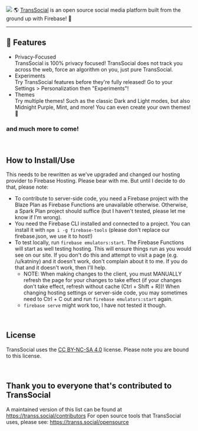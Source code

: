 <img src="https://transs.social/assets/imgs/All_transparent.png" />
🌎 <a href="https://transs.social/" target="_blank">TransSocial</a> is an open source social media platform built from the ground up with Firebase! 🚀

--- 

## 🚀 Features
- Privacy-Focused\
TransSocial is 100% privacy focused! TransSocial does not track you across the web, force an algorithm on you, just pure TransSocial.
- Experiments\
Try TransSocial features before they're fully released! Go to your Settings > Personalization then "Experiments"!
- Themes\
Try multiple themes! Such as the classic Dark and Light modes, but also Midnight Purple, Mint, and more! You can even create your own themes! 🎨
### and much more to come!

<br />

## How to Install/Use
This needs to be rewritten as we've upgraded and changed our hosting provider to Firebase Hosting. Please bear with me.
But until I decide to do that, please note:
- To contribute to server-side code, you need a Firebase project with the Blaze Plan as Firebase Functions are unavailable otherwise. Otherwise, a Spark Plan project should suffice (but I haven't tested, please let me know if I'm wrong).
- You need the Firebase CLI installed and connected to a project. You can install it with `npm i -g firebase-tools` (please don't replace our firebase.json, we use it to host!)
- To test locally, run `firebase emulators:start`. The Firebase Functions will start as well testing hosting. This will ensure things run as you would see on our site. If you don't do this and attempt to visit a page (e.g. /u/katniny) and it doesn't work, don't complain about it to me. If you do that and it doesn't work, then I'll help. 
   - NOTE: When making changes to the client, you must MANUALLY refresh the page for your changes to take effect (if your changes don't take effect, refresh without cache (Ctrl + Shift + R))! When changing hosting settings or server-side code, you may sometimes need to Ctrl + C out and run `firebase emulators:start` again.
   - `firebase serve` might work too, I have not tested it though.

<br />

## License
TransSocial uses the <a href="https://creativecommons.org/licenses/by-nc-sa/4.0/">CC BY-NC-SA 4.0</a> license. Please note you are bound to this license.

<br />

## Thank you to everyone that's contributed to TransSocial
A maintained version of this list can be found at https://transs.social/contributors
For open source tools that TransSocial uses, please see: https://transs.social/opensource